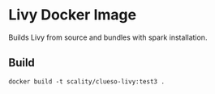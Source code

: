 # Livy Docker Image

Builds Livy from source and bundles with spark installation.


Build
-----

`docker build -t scality/clueso-livy:test3 .`

